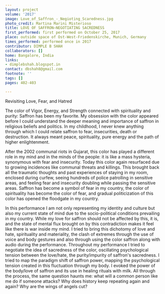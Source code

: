 ```yaml
---
layout: project
volume: '2017'
image: Love_of_Saffron_-_Negioting_Scaredness.jpg
photo_credit: Martina Marini Misterioso
title: LOVE OF SAFFRON—NEGOTIATING SACREDNESS
first_performed: first performed on October 25, 2017
place: outside space of Ost-West-Friedenskirche, Munich, Germany
times_performed: performed once in 2017
contributor: DIMPLE B SHAH
collaborators: []
home: Bangalore, India
links:
- dimplebshah.blogspot.in
contact: dbshah8@gmail.com
footnote: ''
tags: []
pages: 402-403

---
```


Revisiting Love, Fear, and Hatred

The color of Vigor, Energy, and Strength connected with spirituality and purity: Saffron has been my favorite. My obsession with the color appeared before I could understand the deeper meaning and importance of saffron in religious beliefs and politics. In my childhood, I never knew anything through which I could relate saffron to fear, insecurities, death or destruction. It always meant peace, spirituality, pure energy and the path of higher enlightenment.

After the 2002 communal riots in Gujarat, this color has played a different role in my mind and in the minds of the people: it is like a mass hysteria, synonymous with fear and insecurity. Today this color again resurfaced due to growing incidences like communal threats and killings. This brought back all the traumatic thoughts and past experiences of staying in my room, enclosed during curfew, seeing hundreds of police patrolling in sensitive areas, and feeling fear and insecurity doubling while passing the sensitive areas. Saffron has become a symbol of fear in my country, the color of spirituality has become the color of fear, and gradual politicization of this color has opened the floodgate in my country.

In this performance I am not only representing my identity and culture but also my current state of mind due to the socio-political conditions prevailing in my country. While my love for saffron should not be affected by this, it is, and the state of mental flux brought on by this contradiction makes it feel like there is war inside my mind. I tried to bring this dichotomy of love and hate, spirituality and materiality, the clash of extremes through the use of voice and body gestures and also through using the color saffron along with audio during the performance. Throughout my performance I tried to negotiate the idea of sacredness of the color, oscillating psychological tension between the love/hate, the purity/impurity of saffron's sacredness. I tried to map the paradigm shift of saffron power, mapping the psychological tension created in this fluctuation through my body. I evoked the power of the body/love of saffron and its use in healing rituals with milk. All through the process, the same question haunts me: what will a common person like me do if someone attacks? Why does history keep repeating again and again? Why are the wings of angels cut?
